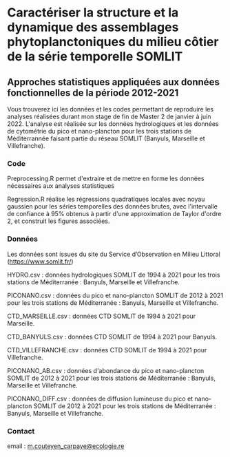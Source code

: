 # Caractériser la structure et la dynamique des assemblages phytoplanctoniques du milieu côtier de la série temporelle SOMLIT
## Approches statistiques appliquées aux données fonctionnelles de la période 2012-2021

Vous trouverez ici les données et les codes permettant de reproduire les analyses réalisées durant mon stage de fin de Master 2 de janvier à juin 2022. 
L'analyse est réalisée sur les données hydrologiques et les données de cytométrie du pico et nano-plancton pour les trois stations de Méditerrannée 
faisant partie du réseau SOMLIT (Banyuls, Marseille et Villefranche). 

### Code

Preprocessing.R permet d'extraire et de mettre en forme les données nécessaires aux analyses statistiques

Regression.R réalise les régressions quadratiques locales avec noyau gaussien pour les séries temporelles des données brutes, avec l'intervalle de confiance à 95% obtenus à partir d'une approximation de Taylor d'ordre 2, et construit les figures associées. 

### Données

Les données sont issues du site du Service d’Observation en Milieu Littoral (https://www.somlit.fr/)

HYDRO.csv : données hydrologiques SOMLIT de 1994 à 2021 pour les trois stations de Méditerranée : Banyuls, Marseille et Villefranche. 

PICONANO.csv : données du pico et nano-plancton SOMLIT de 2012 à 2021 pour les trois stations de Méditerranée : Banyuls, Marseille et Villefranche. 

CTD_MARSEILLE.csv : données CTD SOMLIT de 1994 à 2021 pour Marseille. 

CTD_BANYULS.csv : données CTD SOMLIT de 1994 à 2021 pour Banyuls.

CTD_VILLEFRANCHE.csv : données CTD SOMLIT de 1994 à 2021 pour Villefranche. 

PICONANO_AB.csv : données d'abondance du pico et nano-plancton SOMLIT de 2012 à 2021 pour les trois stations de Méditerranée : Banyuls, Marseille et Villefranche.

PICONANO_DIFF.csv : données de diffusion lumineuse du pico et nano-plancton SOMLIT de 2012 à 2021 pour les trois stations de Méditerranée : Banyuls, Marseille et Villefranche.

### Contact 

email : m.couteyen_carpaye@ecologie.re

